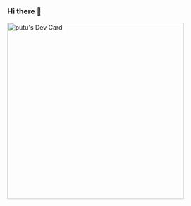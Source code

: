### Hi there 👋

<!--
**gotrakarwinata/gotrakarwinata** is a ✨ _special_ ✨ repository because its `README.md` (this file) appears on your GitHub profile.

Here are some ideas to get you started:

- 🔭 I’m currently working on ...
- 🌱 I’m currently learning ...
- 👯 I’m looking to collaborate on ...
- 🤔 I’m looking for help with ...
- 💬 Ask me about ...
- 📫 How to reach me: ...
- 😄 Pronouns: ...
- ⚡ Fun fact: ...
-->

<a href="https://app.daily.dev/tugotra791"><img src="https://api.daily.dev/devcards/7bef439ee35f44e8a63e390d650ccdfb.png?r=6dz" width="400" alt="putu's Dev Card"/></a>
